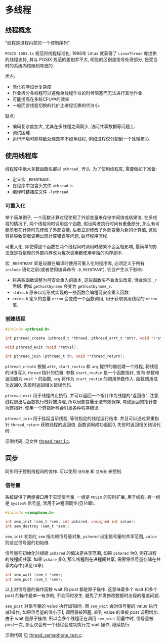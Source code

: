 # 多线程
## 线程概念
"线程是进程内部的一个控制序列".

`POSIX 1003.1c` 规范将线程标准化. 1996年 Linux 就获得了 `LinuxThread` 库提供的线程支持, 其与 POSIX 规范的差别并不大, 明显的区别是信号处理部分, 是受当时的系统内核限制导致的.

优点:
- 简化程序设计复杂度
- 作业拆分多线程可以避免单线程作业的时候阻塞而无法进行其他作业.
- 可能提高在多核CPU中的效率
- 一般而言线程切换的代价比进程切换的代价小.

缺点:
- 编码复杂度加大, 尤其在多线程之间同步, 访问共享数据等问题上.
- 调试困难.
- 运行环境可能导致处理效率不如单线程, 例如进程仅分配到一个处理核心.

## 使用线程库
线程库中绝大多数函数名都以 `pthread_` 开头. 为了使用线程库, 需要做如下准备:
- 定义宏 `_REENTRANT`.
- 在程序中包含头文件 `pthread.h`.
- 编译时链接库文件 `-lpthread`.

### 可重入化
举个简单例子, 一个函数计算过程使用了外部变量来存储中间值或结果值. 在多线程的情况下, 两个线程同时调用这个函数, 假设两者执行时间有重叠部分, 那么有可能前者在计算时先修改了外部变量, 后者立即修改了外部变量为新的计算值, 这就容易导致前者调用出现计算错误等问题, 破坏程序流程.

可重入化, 即使得这个函数在两个线程同时调用时结果不会互相影响, 最简单的办法既是将依赖的外部内存改为每次调用都使用单独的内存副本.

宏 `_REENTRANT` 即是设置在编译时使用可重入化的程序库, 必须定义于所有 `include` 语句之前(或者使用编译命令 `-D_REENTRANT`). 它会产生以下影响:
- 将某些函数调整为可安全重入的版本, 这些函数名不会发生改变, 但会添加 `_r` 后缀. 例如 `gethostbyname` 会变为 `gethostbyname_r`.
- `stdio.h` 原来以宏形式实现的一些函数会编程可安全重入函数.
- `errno.h` 定义的变量 `errno` 会变成一个函数调用, 用于获取调用线程的 `errno` 值.

### 创建线程
```C
#include <pthread.h>

int pthread_create (pthread_t *thread, pthread_arrt_t *attr, void *(*start_routin)(void *), void *arg);

void pthread_exit (void *retval);

int pthread_join (pthread_t th, void **thread_return);
```

`pthread_create` 根据 `attr`, `start_routin` 和 `arg` 提供的值创建一个线程, 将线程的id值写入 `thread` 指针的位置. 参数 `start_routin` 是一个函数指针, 指向 参数和返回值为 `void *` 的函数, `arg` 将作为 `start_routin` 的调用参数传入. 函数调用成功返回0, 失败时返回相关错误代码.

`pthread_exit` 用于线程终止执行, 并可以返回一个指针作为线程的"返回值". 注意, 线程退出后函数执行栈将被清理, 所以局部变量无法有效保存, 导致返回的指针变为野指针. 使用一个野指针科会引发各种程序错误.

`pthread_join` 用于挂起当前线程, 等待指定的线程运行结束. 并且可以通过双重指针 `thread_return` 获取线程的返回值. 函数调用成功返回0, 失败时返回相关错误代码.

示例代码, 见文件 [thread_test_1.c](./code/thread_test_1.c).

## 同步
同步用于控制线程间的协作. 可以使用 `信号量` 和 `互斥量` 来控制.

### 信号量
系统提供了两组接口用于实现信号量. 一组是 `POSIX` 的实时扩展, 用于线程. 另一组是 `SystemV` 信号量, 常用于进程间同步(见14章).

```C
#include <semaphone.h>

int sem_init (sem_t *sem, int pshared, unsigned int value);
int sem_destroy (sem_t *sem);
```

`sem_init` 初始化 `sem` 指向的信号量对象, `pshared` 设定信号量的共享范围, `value` 则设定信号量的初始值.

信号量在初始化时根据 `pshared` 的值决定共享范围, 如果 `pshared` 为0, 则在进程的线程间共享. 如果 `pshare` 非0, 那么线程则在进程间共享, 需要将信号量存储在共享内存中(详见14章).

```C
int sem_wait (sem_t *sem);
int sem_post (sem_t *sem);
```
以上对信号量的操作函数 wait 和 post 都是原子操作. 这意味着多个 wait 和多个 post 的操作是单一有序的, 不会同时发生. 避免了并发修改数据时出现的覆盖问题.

`sem_post` 对信号量的 value 执行加1操作. 而 `sem_wait` 会对信号量的 value 执行减1操作, 如果信号量的值小于1, 调用将被阻塞, 直到 value 的值被 post 调用增加. 由于 wait 是原子操作, 所以当多个线程正在调用 `sem_wait` 阻塞中时, 信号量被 post一次, 那么仅会有一个线程会成功执行完 wait 操作, 继续执行.

示例代码 见 [thread_semaphone_test.c](./code/thread_semaphone_test.c).

